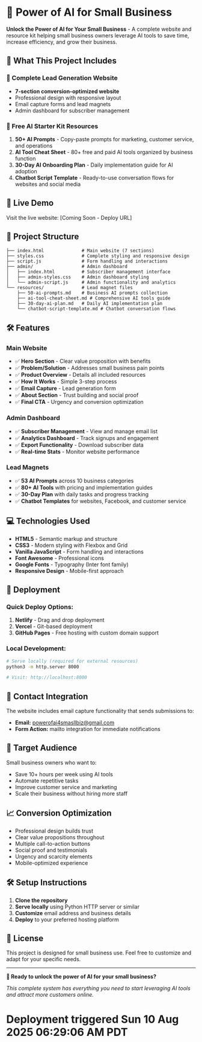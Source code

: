 # 🤖 Power of AI for Small Business

**Unlock the Power of AI for Your Small Business** - A complete website and resource kit helping small business owners leverage AI tools to save time, increase efficiency, and grow their business.

## 🎯 What This Project Includes

### 📧 Complete Lead Generation Website
- **7-section conversion-optimized website**
- Professional design with responsive layout
- Email capture forms and lead magnets
- Admin dashboard for subscriber management

### 🎁 Free AI Starter Kit Resources
1. **50+ AI Prompts** - Copy-paste prompts for marketing, customer service, and operations
2. **AI Tool Cheat Sheet** - 80+ free and paid AI tools organized by business function
3. **30-Day AI Onboarding Plan** - Daily implementation guide for AI adoption
4. **Chatbot Script Template** - Ready-to-use conversation flows for websites and social media

## 🚀 Live Demo

Visit the live website: [Coming Soon - Deploy URL]

## 📁 Project Structure

```
├── index.html              # Main website (7 sections)
├── styles.css              # Complete styling and responsive design
├── script.js               # Form handling and interactions
├── admin/                  # Admin dashboard
│   ├── index.html          # Subscriber management interface
│   ├── admin-styles.css    # Admin dashboard styling
│   └── admin-script.js     # Admin functionality and analytics
└── resources/              # Lead magnet files
    ├── 50-ai-prompts.md    # Business AI prompts collection
    ├── ai-tool-cheat-sheet.md # Comprehensive AI tools guide
    ├── 30-day-ai-plan.md   # Daily AI implementation plan
    └── chatbot-script-template.md # Chatbot conversation flows
```

## 🛠️ Features

### Main Website
- ✅ **Hero Section** - Clear value proposition with benefits
- ✅ **Problem/Solution** - Addresses small business pain points  
- ✅ **Product Overview** - Details all included resources
- ✅ **How It Works** - Simple 3-step process
- ✅ **Email Capture** - Lead generation form
- ✅ **About Section** - Trust building and social proof
- ✅ **Final CTA** - Urgency and conversion optimization

### Admin Dashboard
- ✅ **Subscriber Management** - View and manage email list
- ✅ **Analytics Dashboard** - Track signups and engagement
- ✅ **Export Functionality** - Download subscriber data
- ✅ **Real-time Stats** - Monitor website performance

### Lead Magnets
- ✅ **53 AI Prompts** across 10 business categories
- ✅ **80+ AI Tools** with pricing and implementation guides
- ✅ **30-Day Plan** with daily tasks and progress tracking
- ✅ **Chatbot Templates** for websites, Facebook, and customer service

## 💻 Technologies Used

- **HTML5** - Semantic markup and structure
- **CSS3** - Modern styling with Flexbox and Grid
- **Vanilla JavaScript** - Form handling and interactions
- **Font Awesome** - Professional icons
- **Google Fonts** - Typography (Inter font family)
- **Responsive Design** - Mobile-first approach

## 🚀 Deployment

### Quick Deploy Options:
1. **Netlify** - Drag and drop deployment
2. **Vercel** - Git-based deployment
3. **GitHub Pages** - Free hosting with custom domain support

### Local Development:
```bash
# Serve locally (required for external resources)
python3 -m http.server 8000

# Visit: http://localhost:8000
```

## 📧 Contact Integration

The website includes email capture functionality that sends submissions to:
- **Email:** powerofai4smasllbiz@gmail.com
- **Form Action:** mailto integration for immediate notifications

## 🎯 Target Audience

Small business owners who want to:
- Save 10+ hours per week using AI tools
- Automate repetitive tasks
- Improve customer service and marketing
- Scale their business without hiring more staff

## 📈 Conversion Optimization

- Professional design builds trust
- Clear value propositions throughout
- Multiple call-to-action buttons
- Social proof and testimonials
- Urgency and scarcity elements
- Mobile-optimized experience

## 🛠️ Setup Instructions

1. **Clone the repository**
2. **Serve locally** using Python HTTP server or similar
3. **Customize** email address and business details
4. **Deploy** to your preferred hosting platform

## 📝 License

This project is designed for small business use. Feel free to customize and adapt for your specific needs.

---

**🚀 Ready to unlock the power of AI for your small business?**

*This complete system has everything you need to start leveraging AI tools and attract more customers online.*
# Deployment triggered Sun 10 Aug 2025 06:29:06 AM PDT
